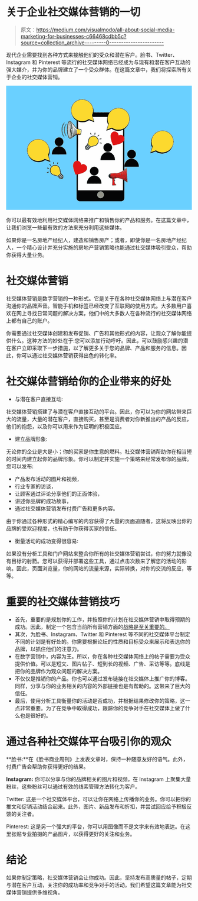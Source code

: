 # 关于企业社交媒体营销的一切

> 原文：<https://medium.com/visualmodo/all-about-social-media-marketing-for-businesses-c66468cdbb5c?source=collection_archive---------0----------------------->

现代企业需要找到各种方式来接触他们的受众和潜在客户。脸书、Twitter、Instagram 和 Pinterest 等流行的社交媒体网络已经成为与现有和潜在客户互动的强大媒介，并为你的品牌建立了一个受众群体。在这篇文章中，我们将探索所有关于企业的社交媒体营销。

![](img/c677496a3c325d54076d419ff6584ecd.png)

你可以最有效地利用社交媒体网络来推广和销售你的产品和服务。在这篇文章中，让我们浏览一些最有效的方法来充分利用这些媒体。

如果你是一名房地产经纪人，建造和销售房产；或者，即使你是一名房地产经纪人，一个精心设计并充分实施的房地产营销策略也能通过社交媒体吸引受众，帮助你获得大量业务。

# 社交媒体营销

社交媒体营销是数字营销的一种形式。它是关于在各种社交媒体网络上与潜在客户沟通你的品牌声音。智能手机和标签已经改变了互联网的使用方式。大多数用户喜欢在网上寻找日常问题的解决方案，他们中的大多数人在各种流行的社交媒体网络上都有自己的账户。

你需要通过社交媒体创建和发布促销、广告和其他形式的内容，让观众了解你能提供什么。这种方法的妙处在于:您可以添加行动呼吁。因此，可以鼓励感兴趣的潜在客户立即采取下一步措施，以了解更多关于您的品牌、产品和服务的信息。因此，你可以通过社交媒体营销获得出色的转化率。

# 社交媒体营销给你的企业带来的好处

*   与潜在客户直接互动:

社交媒体营销搭建了与潜在客户直接互动的平台。因此，你可以为你的网站带来巨大的流量，大量的潜在客户，直接购买，甚至是消费者对你新推出的产品的反应，他们的抱怨，以及你可以用来作为证明的积极回应。

*   建立品牌形象:

无论你的企业是大是小；你的买家是你生意的燃料。社交媒体营销帮助你在相当短的时间内建立起你的品牌形象。你可以制定并实施一个策略来经常发布你的品牌。您可以发布:

*   产品发布活动的图片和视频，
*   行业专家的访谈，
*   让顾客通过评论分享他们的正面体验，
*   讲述你品牌的成功故事，
*   通过社交媒体营销发布付费广告和更多内容。

由于你通过各种形式的精心编写的内容获得了大量的页面追随者，这将反映出你的品牌的受欢迎程度，也有助于你获得买家的信任。

*   衡量活动的成功变得很容易:

如果没有分析工具和门户网站来整合你所有的社交媒体营销尝试，你的努力就像没有目标的射箭。您可以获得并部署这些工具，通过点击次数来了解您的活动的影响。因此，页面浏览量，你的网站的流量来源，实际转换，对你的交流的反应，等等。

# 重要的社交媒体营销技巧

*   首先，重要的是规划你的工作，并按照你的计划在社交媒体营销中取得预期的成功。因此，制定一个包含当前所有营销方面的[战略是至关重要的。](https://visualmodo.com/learning-web-design/)
*   其次，为脸书、Instagram、Twitter 和 Pinterest 等不同的社交媒体平台制定不同的计划是有好处的。你需要根据论坛的性质和目标受众来展示和表达你的品牌，以抓住他们的注意力。
*   在数字营销中，内容为王。所以，你在各种社交媒体网络上的帖子需要为受众提供价值。可以是短文、图片帖子、短到长的视频、广告、采访等等。底线是把你的品牌作为观众问题的解决方案。
*   不仅仅是推销你的产品。你也可以通过发布链接在社交媒体上推广你的博客。同样，分享与你的业务相关的内容的外部链接也是有帮助的。这带来了巨大的信任。
*   最后，使用分析工具衡量你的活动是否成功，并根据结果修改你的策略，这一点非常重要。为了在竞争中取得成功，跟踪你的竞争对手在社交媒体上做了什么也是很好的。

# 通过各种社交媒体平台吸引你的观众

**脸书:**在《脸书商业周刊》上发表文章时，保持一种随意友好的语气。此外，付费广告会帮助你获得更好的结果。

**Instagram:** 你可以分享与你的品牌相关的图片和视频，在 Instagram 上聚集大量粉丝，这些粉丝可以通过有效的线索管理方法转化为客户。

Twitter: 这是一个社交媒体平台，可以让你在网络上传播你的业务。你可以把你的推文和促销活动结合起来。此外，图片、新品发布和折扣，并尝试回应给予积极反馈的关注者。

Pinterest: 这是另一个强大的平台，你可以用图像而不是文字来有效地表达。在这里张贴专业拍摄的产品图片，以获得更好的关注和业务。

# 结论

如果你制定策略，社交媒体营销会让你成功。因此，坚持发布高质量的帖子，定期与潜在客户互动，关注你的成功率和竞争对手的活动。我们希望这篇文章能为社交媒体营销提供多维视角。